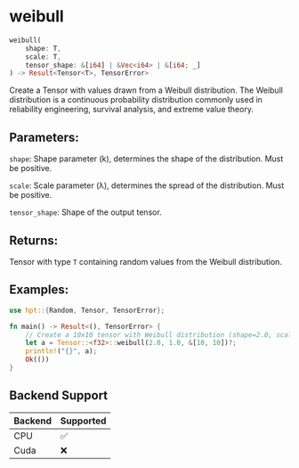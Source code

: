 # weibull
```rust
weibull(
    shape: T,
    scale: T,
    tensor_shape: &[i64] | &Vec<i64> | &[i64; _]
) -> Result<Tensor<T>, TensorError>
```
Create a Tensor with values drawn from a Weibull distribution. The Weibull distribution is a continuous probability distribution commonly used in reliability engineering, survival analysis, and extreme value theory.

## Parameters:
`shape`: Shape parameter (k), determines the shape of the distribution. Must be positive.

`scale`: Scale parameter (λ), determines the spread of the distribution. Must be positive.

`tensor_shape`: Shape of the output tensor.

## Returns:
Tensor with type `T` containing random values from the Weibull distribution.

## Examples:
```rust
use hpt::{Random, Tensor, TensorError};

fn main() -> Result<(), TensorError> {
    // Create a 10x10 tensor with Weibull distribution (shape=2.0, scale=1.0)
    let a = Tensor::<f32>::weibull(2.0, 1.0, &[10, 10])?;
    println!("{}", a);
    Ok(())
}
```
## Backend Support
| Backend | Supported |
|---------|-----------|
| CPU     | ✅         |
| Cuda    | ❌        |